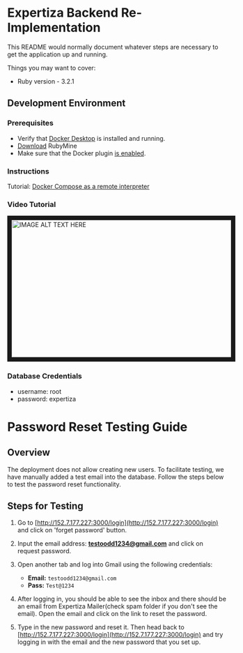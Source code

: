 # Expertiza Backend Re-Implementation

This README would normally document whatever steps are necessary to get the
application up and running.

Things you may want to cover:

* Ruby version - 3.2.1

## Development Environment

### Prerequisites
- Verify that [Docker Desktop](https://www.docker.com/products/docker-desktop/) is installed and running.
- [Download](https://www.jetbrains.com/ruby/download/) RubyMine
- Make sure that the Docker plugin [is enabled](https://www.jetbrains.com/help/ruby/docker.html#enable_docker).


### Instructions
Tutorial: [Docker Compose as a remote interpreter](https://www.jetbrains.com/help/ruby/using-docker-compose-as-a-remote-interpreter.html)

### Video Tutorial

<a href="http://www.youtube.com/watch?feature=player_embedded&v=BHniRaZ0_JE
" target="_blank"><img src="http://img.youtube.com/vi/BHniRaZ0_JE/maxresdefault.jpg" 
alt="IMAGE ALT TEXT HERE" width="560" height="315" border="10" /></a>

### Database Credentials
- username: root
- password: expertiza 


# Password Reset Testing Guide

## Overview
The deployment does not allow creating new users. To facilitate testing, we have manually added a test email into the database. Follow the steps below to test the password reset functionality.

## Steps for Testing

1) Go to [http://152.7.177.227:3000/login](http://152.7.177.227:3000/login) and click on 'forget password' button.

2) Input the email address: **testoodd1234@gmail.com** and click on request password. 

3) Open another tab and log into Gmail using the following credentials:

   - **Email:** `testoodd1234@gmail.com`  
   - **Pass:** `Test@1234`

4) After logging in, you should be able to see the inbox and there should be an email from Expertiza Mailer(check spam folder if you don't see the email). Open the email and click on the link to reset the password. 

5) Type in the new password and reset it. Then head back to [http://152.7.177.227:3000/login](http://152.7.177.227:3000/login) and try logging in with the email and the new password that you set up.
